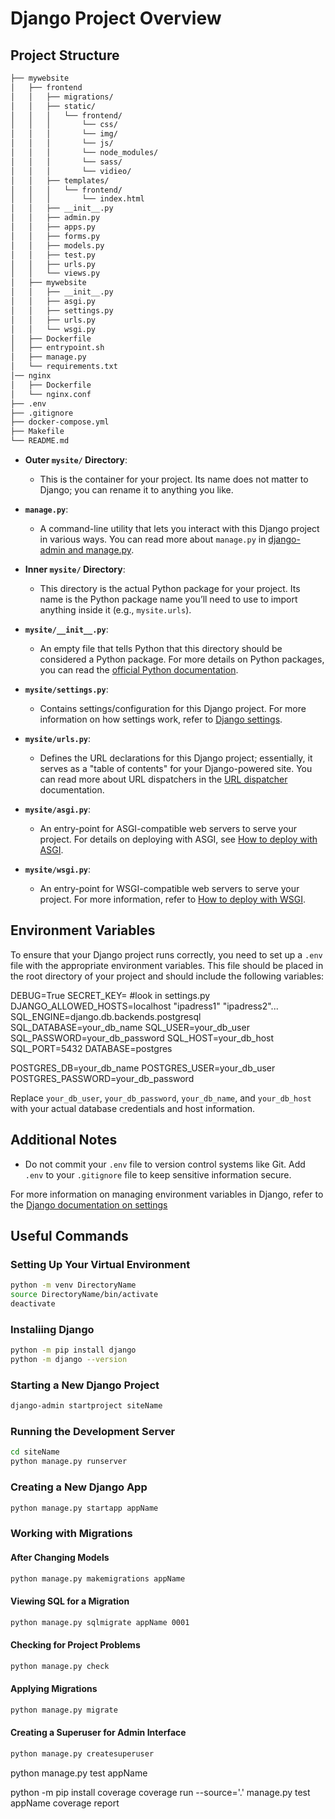 # Django Project Overview

## Project Structure

```bash
├── mywebsite
│   ├── frontend
│   │   ├── migrations/
│   │   ├── static/
│   │   │   └── frontend/
│   │   │       └── css/
│   │   │       └── img/
│   │   │       └── js/
│   │   │       └── node_modules/
│   │   │       └── sass/
│   │   │       └── vidieo/
│   │   ├── templates/
│   │   │   └── frontend/
│   │   │       └── index.html
│   │   ├── __init__.py
│   │   ├── admin.py
│   │   ├── apps.py
│   │   ├── forms.py
│   │   ├── models.py
│   │   ├── test.py
│   │   ├── urls.py
│   │   └── views.py
│   ├── mywebsite
│   │   ├── __init__.py
│   │   ├── asgi.py
│   │   ├── settings.py
│   │   ├── urls.py
│   │   └── wsgi.py
│   ├── Dockerfile
│   ├── entrypoint.sh
│   ├── manage.py
│   └── requirements.txt
│── nginx
│   ├── Dockerfile
│   └── nginx.conf
├── .env
├── .gitignore
├── docker-compose.yml
├── Makefile
└── README.md
```

- **Outer `mysite/` Directory**:
  - This is the container for your project. Its name does not matter to Django; you can rename it to anything you like.

- **`manage.py`**:
  - A command-line utility that lets you interact with this Django project in various ways. You can read more about `manage.py` in [django-admin and manage.py](https://docs.djangoproject.com/en/stable/ref/django-admin/).

- **Inner `mysite/` Directory**:
  - This directory is the actual Python package for your project. Its name is the Python package name you’ll need to use to import anything inside it (e.g., `mysite.urls`).

- **`mysite/__init__.py`**:
  - An empty file that tells Python that this directory should be considered a Python package. For more details on Python packages, you can read the [official Python documentation](https://docs.python.org/3/tutorial/modules.html#packages).

- **`mysite/settings.py`**:
  - Contains settings/configuration for this Django project. For more information on how settings work, refer to [Django settings](https://docs.djangoproject.com/en/stable/topics/settings/).

- **`mysite/urls.py`**:
  - Defines the URL declarations for this Django project; essentially, it serves as a "table of contents" for your Django-powered site. You can read more about URL dispatchers in the [URL dispatcher](https://docs.djangoproject.com/en/stable/topics/http/urls/) documentation.

- **`mysite/asgi.py`**:
  - An entry-point for ASGI-compatible web servers to serve your project. For details on deploying with ASGI, see [How to deploy with ASGI](https://docs.djangoproject.com/en/stable/howto/deployment/asgi/).

- **`mysite/wsgi.py`**:
  - An entry-point for WSGI-compatible web servers to serve your project. For more information, refer to [How to deploy with WSGI](https://docs.djangoproject.com/en/stable/howto/deployment/wsgi/).

## Environment Variables

To ensure that your Django project runs correctly, you need to set up a `.env` file with the appropriate environment variables. This file should be placed in the root directory of your project and should include the following variables:

DEBUG=True
SECRET_KEY= #look in settings.py
DJANGO_ALLOWED_HOSTS=localhost "ipadress1" "ipadress2"...
SQL_ENGINE=django.db.backends.postgresql
SQL_DATABASE=your_db_name
SQL_USER=your_db_user
SQL_PASSWORD=your_db_password
SQL_HOST=your_db_host
SQL_PORT=5432
DATABASE=postgres

POSTGRES_DB=your_db_name
POSTGRES_USER=your_db_user
POSTGRES_PASSWORD=your_db_password

Replace `your_db_user`, `your_db_password`, `your_db_name`, and `your_db_host` with your actual database credentials and host information.

## Additional Notes

- Do not commit your `.env` file to version control systems like Git. Add `.env` to your `.gitignore` file to keep sensitive information secure.

For more information on managing environment variables in Django, refer to the [Django documentation on settings](https://docs.djangoproject.com/en/stable/topics/settings/)


## Useful Commands

### Setting Up Your Virtual Environment

```bash
python -m venv DirectoryName
source DirectoryName/bin/activate
deactivate
```

### Instaliing Django

```bash
python -m pip install django
python -m django --version
```

### Starting a New Django Project

```bash
django-admin startproject siteName
```

### Running the Development Server

```bash
cd siteName
python manage.py runserver

```

### Creating a New Django App

```bash
python manage.py startapp appName
```

### Working with Migrations

#### After Changing Models

```bash
python manage.py makemigrations appName
```

#### Viewing SQL for a Migration

```bash
python manage.py sqlmigrate appName 0001
```

#### Checking for Project Problems

```bash
python manage.py check
```

#### Applying Migrations

```bash
python manage.py migrate
```

#### Creating a Superuser for Admin Interface

```bash
python manage.py createsuperuser
```

python manage.py test appName

python -m pip install coverage
coverage run --source='.' manage.py test appName
coverage report
